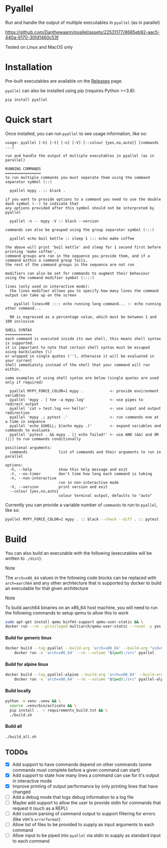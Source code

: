 # Pyallel

Run and handle the output of multiple executables in `pyallel` (as in parallel)

https://github.com/Danthewaann/pyallel/assets/22531177/8685eb92-aac5-440a-9170-30fd1460c53f

Tested on Linux and MacOS only

# Installation

Pre-built executables are available on the [Releases](https://github.com/Danthewaann/pyallel/releases) page.

`pyallel` can also be installed using pip (requires Python >=3.8):

```bash
pip install pyallel
```

# Quick start

Once installed, you can run `pyallel` to see usage information, like so:

```
usage: pyallel [-h] [-t] [-n] [-V] [--colour {yes,no,auto}] [commands ...]

run and handle the output of multiple executables in pyallel (as in parallel)

RUNNING COMMANDS
================
to run multiple commands you must separate them using the command separator symbol (::)

  pyallel mypy . :: black .

if you want to provide options to a command you need to use the double dash symbol (--) to indicate that
any options provided after this symbol should not be interpreted by pyallel

  pyallel -n -- mypy -V :: black --version

commands can also be grouped using the group separator symbol (:::)

  pyallel echo boil kettle :: sleep 1 ::: echo make coffee

the above will print 'boil kettle' and sleep for 1 second first before printing 'make coffee'.
command groups are ran in the sequence you provide them, and if a command within a command group fails,
the rest of the command groups in the sequence are not run

modifiers can also be set for commands to augment their behaviour using the command modifier symbol (::::)

lines (only used in interactive mode):
  the lines modifier allows you to specify how many lines the command output can take up on the screen

    pyallel lines=90 :::: echo running long command... :: echo running other command...

  90 is expressed as a percentage value, which must be between 1 and 100 inclusive

SHELL SYNTAX
============
each command is executed inside its own shell, this means shell syntax is supported.
it is important to note that certain shell syntax must be escaped using backslashes (\)
or wrapped in single quotes (''), otherwise it will be evaluated in your current
shell immediately instead of the shell that your command will run within.

some examples of using shell syntax are below (single quotes are used only if required)

  pyallel MYPY_FORCE_COLOR=1 mypy .            <- provide environment variables
  pyallel 'mypy . | tee -a mypy.log'           <- use pipes to redirect output
  pyallel 'cat > test.log <<< hello!'          <- use input and output redirection
  pyallel 'mypy .; pytest .'                   <- run commands one at a time in sequence
  pyallel 'echo $SHELL; $(echo mypy .)'        <- expand variables and commands to evaluate
  pyallel 'pytest . && mypy . || echo failed!' <- use AND (&&) and OR (||) to run commands conditionally

positional arguments:
  commands              list of commands and their arguments to run in parallel

options:
  -h, --help            show this help message and exit
  -t, --no-timer        don't time how long each command is taking
  -n, --non-interactive
                        run in non-interactive mode
  -V, --version         print version and exit
  --colour {yes,no,auto}
                        colour terminal output, defaults to "auto"
```

Currently you can provide a variable number of `commands` to run to `pyallel`, like so:

```bash
pyallel MYPY_FORCE_COLOR=1 mypy . :: black --check --diff . :: pytest .
```

# Build

You can also build an executable with the following (executables will be written to `./dist`):

> [!NOTE]
> The `arch=x86_64` values in the following code blocks can be replaced with `arch=aarch64` and
> any other architecture that is supported by docker to build an executable for that given architecture

> [!NOTE]
> To build aarch64 binaries on an x86_64 host machine, you will need to run the following
> commands to setup qemu to allow this to work

```bash
sudo apt-get install qemu binfmt-support qemu-user-static && \
docker run --rm --privileged multiarch/qemu-user-static --reset -p yes
```

#### Build for generic linux

```bash
docker build --tag pyallel --build-arg 'arch=x86_64' --build-arg "uid=$(id -u)" . && \
    docker run -e 'arch=x86_64' --rm --volume "$(pwd):/src" pyallel
```

#### Build for alpine linux

```bash
docker build --tag pyallel-alpine --build-arg 'arch=x86_64' --build-arg "uid=$(id -u)" --file Dockerfile.alpine . && \
    docker run -e 'arch=x86_64' --rm --volume "$(pwd):/src" pyallel-alpine
```

#### Build locally

```bash
python -m venv .venv && \
  source .venv/bin/activate && \
  pip install . -r requirements_build.txt && \
  ./build.sh
```

#### Build all

```bash
./build_all.sh
```

## TODOs

- [x] Add support to have commands depend on other commands (some commands must complete
      before a given command can start)
- [x] Add support to state how many lines a command can use for it's output in interactive mode
- [x] Improve printing of output performance by only printing lines that have changed
- [ ] Add a debug mode that logs debug information to a log file
- [ ] Maybe add support to allow the user to provide stdin for commands that request it
      (such as a REPL)
- [ ] Add custom parsing of command output to support filtering for errors (like vim's
      `errorformat`)
- [ ] Allow list of files to be provided to supply as input arguments to each command
- [ ] Allow input to be piped into `pyallel` via stdin to supply as standard input to each
      command
